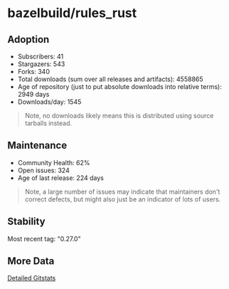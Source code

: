 # bazelbuild/rules_rust

## Adoption

- Subscribers: 41
- Stargazers: 543
- Forks: 340
- Total downloads (sum over all releases and artifacts): 4558865
- Age of repository (just to put absolute downloads into relative terms): 2949 days
- Downloads/day: 1545

> Note, no downloads likely means this is distributed using source tarballs instead.

## Maintenance

- Community Health: 62%
- Open issues: 324
- Age of last release: 224 days

> Note, a large number of issues may indicate that maintainers don't correct defects, but might also
> just be an indicator of lots of users.

## Stability

Most recent tag: "0.27.0"

## More Data

[Detailed Gitstats](/bazel-catalog/gitstats/bazelbuild/rules_rust)

